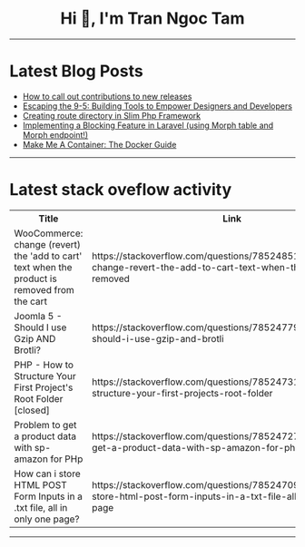 <h1 align="center">Hi 👋, I'm Tran Ngoc Tam</h1>

---

# Latest Blog Posts 
<!-- BLOG-POST-LIST:START -->
- [How to call out contributions to new releases](https://dev.to/openproject/how-to-call-out-contributions-to-new-releases-3cdb)
- [Escaping the 9-5: Building Tools to Empower Designers and Developers](https://dev.to/ddigital/escaping-the-9-5-building-tools-to-empower-designers-and-developers-14k8)
- [Creating route directory in Slim Php Framework](https://dev.to/asif_sheikh_d7d74ce8b9c9d/creating-route-directory-in-slim-php-framework-46eb)
- [Implementing a Blocking Feature in Laravel &lpar;using Morph table and Morph endpoint!&rpar;](https://dev.to/edriso/implementing-a-blocking-feature-in-laravel-using-morph-table-and-morph-endpoint-55h6)
- [Make Me A Container: The Docker Guide](https://dev.to/emmanuellebe24/make-me-a-container-the-docker-guide-4c07)
<!-- BLOG-POST-LIST:END -->

---

# Latest stack oveflow activity
<table>
  <tr><th>Title</th><th>Link</th></tr>
  <!-- STACKOVERFLOW:START --><tr><td>WooCommerce: change &lpar;revert&rpar; the &#39;add to cart&#39; text when the product is removed from the cart</td><td>https://stackoverflow.com/questions/78524851/woocommerce-change-revert-the-add-to-cart-text-when-the-product-is-removed</td></tr><tr><td>Joomla 5 - Should I use Gzip AND Brotli?</td><td>https://stackoverflow.com/questions/78524779/joomla-5-should-i-use-gzip-and-brotli</td></tr><tr><td>PHP - How to Structure Your First Project&#39;s Root Folder [closed]</td><td>https://stackoverflow.com/questions/78524731/php-how-to-structure-your-first-projects-root-folder</td></tr><tr><td>Problem to get a product data with sp-amazon for PHp</td><td>https://stackoverflow.com/questions/78524727/problem-to-get-a-product-data-with-sp-amazon-for-php</td></tr><tr><td>How can i store HTML POST Form Inputs in a .txt file, all in only one page?</td><td>https://stackoverflow.com/questions/78524709/how-can-i-store-html-post-form-inputs-in-a-txt-file-all-in-only-one-page</td></tr><!-- STACKOVERFLOW:END -->
</table>

---


